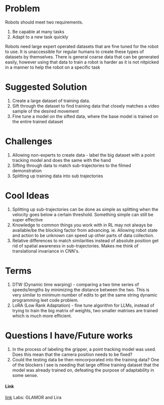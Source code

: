 # Problem
Robots should meet two requirements.
1. Be capable at many tasks
2. Adapt to a new task quickly

Robots need large expert operated datasets that are fine tuned for the robot to use. It is unaccessible for regular humans to create these types of datasets by themselves. There is general coarse data that can be generated easily, however using that data to train a robot is harder as it is not nitpicked in a manner to help the robot on a specific task  

# Suggested Solution
1. Create a large dataset of training data.
2. Sift through the dataset to find training data that closely matches a video sample of the desired movement
3. Fine tune a model on the sifted data, where the base model is trained on the entire trained dataset

# Challenges
1. Allowing non-experts to create data - label the big dataset with a point tracking model and does the same with the hand
2. Sifting through data to match sub-trajectories to the filmed demonstration
3. Splitting up training data into sub trajectories

# Cool Ideas 
1. Splitting up sub-trajectories can be done as simple as splitting when the velocity goes below a certain threshold. Something simple can still be super effective
2. Knowledge to common things you work with in RL may not always be available/be the blocking factor from advancing. ie. Allowing robot state and action to be unknown can speed up other parts of data collection. 
3. Relative differences to match similarities instead of absolute position get rid of spatial awareness in sub-trajectories. Makes me think of translational invariance in CNN's. 

# Terms
1. DTW (Dynamic time warping) - comparing a two time series of speeds/lengths by minimizing the distance between the two. This is very similar to minimum number of edits to get the same string dynamic programming leet code problem.
2. LoRA (Low Rank Adaptation) - fine tune algorithm for LLMs, instead of trying to train the big matrix of weights, two smaller matrixes are trained which is much more efficient.

# Questions I have/Future works
1. In the process of labeling the gripper, a point tracking model was used. Does this mean that the camera position needs to be fixed?
2. Could the testing data be then reincorporated into the training data? One of the blockers I see is needing that large offline training dataset that the model was already trained on, defeating the purpose of adaptability in some sense.

#### Link
[link](https://arxiv.org/pdf/2505.20455) Labs: GLAMOR and Lira
